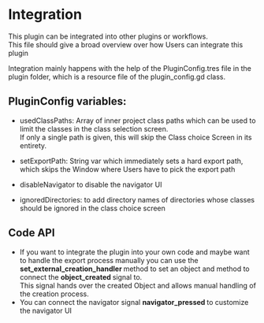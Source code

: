 # Integration

This plugin can be integrated into other plugins or workflows. <br>
This file should give a broad overview over how Users can integrate this plugin

Integration mainly happens with the help of the PluginConfig.tres file in the plugin folder, which is a resource file of the plugin_config.gd class. <br>

## PluginConfig variables:

- usedClassPaths: Array of inner project class paths which can be used to limit the classes in the class selection screen. <br> If only a single path is given, this will skip the Class choice Screen in its entirety.

- setExportPath: String var which immediately sets a hard export path, which skips the Window where Users have to pick the export path

- disableNavigator to disable the navigator UI

- ignoredDirectories: to add directory names of directories whose classes should be ignored in the class choice screen

## Code API

- If you want to integrate the plugin into your own code and maybe want to handle the export process manually you can use the <strong> set_external_creation_handler </strong> method to set an object and method to connect the <strong> object_created </strong> signal to. <br>
  This signal hands over the created Object and allows manual handling of the creation process.
- You can connect the navigator signal <strong> navigator_pressed </strong> to customize the navigator UI
